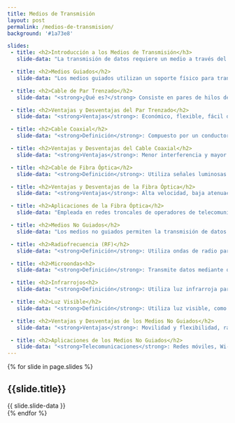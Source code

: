 ```yaml
---
title: Medios de Transmisión
layout: post
permalink: /medios-de-transmision/
background: '#1a73e8'

slides:
 - title: <h2>Introducción a los Medios de Transmisión</h3>
   slide-data: "La transmisión de datos requiere un medio a través del cual las señales viajen desde el transmisor al receptor. Los medios de transmisión pueden clasificarse en guiados (físicos) y no guiados (inalámbricos), cada uno con características específicas que los hacen adecuados para diferentes aplicaciones. En redes modernas, la elección del medio afecta la velocidad, distancia y confiabilidad de la conexión."

 - title: <h2>Medios Guiados</h2>
   slide-data: "Los medios guiados utilizan un soporte físico para transmitir señales y se dividen en tres tipos principales: cable de par trenzado, cable coaxial y fibra óptica. Son esenciales en redes de alta velocidad y baja interferencia, ofreciendo mayor seguridad y control en la transmisión de datos."

 - title: <h2>Cable de Par Trenzado</h2>
   slide-data: "<strong>¿Qué es?</strong> Consiste en pares de hilos de cobre trenzados para minimizar interferencias por diafonía. <strong>Tipos</strong>: UTP (sin apantallamiento) y STP (con apantallamiento para mayor protección). <strong>Aplicaciones</strong>: Muy utilizado en redes de área local (LAN), telefonía y conexiones Ethernet. <strong>Rango de Velocidades</strong>: Hasta 10 Gbps en distancias cortas para cables de alta categoría (Cat 6 o superiores)."

 - title: <h2>Ventajas y Desventajas del Par Trenzado</h2>
   slide-data: "<strong>Ventajas</strong>: Económico, flexible, fácil de instalar y ampliamente disponible. <strong>Desventajas</strong>: Susceptible a interferencias externas, especialmente en variantes sin apantallamiento (UTP), y limitado en distancia sin repetidores (100 metros en Ethernet estándar)."

 - title: <h2>Cable Coaxial</h2>
   slide-data: "<strong>Definición</strong>: Compuesto por un conductor central rodeado por un aislante, una malla metálica y una cubierta exterior. <strong>Rendimiento</strong>: Mayor capacidad de transmisión que el par trenzado en ciertas frecuencias y distancias. <strong>Aplicaciones</strong>: Redes de televisión por cable, Ethernet en antiguas redes LAN y algunas aplicaciones de banda ancha."

 - title: <h2>Ventajas y Desventajas del Cable Coaxial</h2>
   slide-data: "<strong>Ventajas</strong>: Menor interferencia y mayor estabilidad en distancias cortas a medias; adecuado para ambientes con alto ruido electromagnético. <strong>Desventajas</strong>: Coste mayor y dificultad de instalación en comparación con el par trenzado, y un ancho de banda inferior a la fibra óptica."

 - title: <h2>Cable de Fibra Óptica</h2>
   slide-data: "<strong>Definición</strong>: Utiliza señales luminosas para transmitir datos a través de un núcleo de vidrio o plástico, evitando pérdida de señal a lo largo de largas distancias. <strong>Modos de Propagación</strong>: Multimodo (para distancias cortas y redes internas) y monomodo (para enlaces de larga distancia y alta velocidad). <strong>Rango de Velocidades</strong>: Hasta 100 Gbps y superiores en enlaces de fibra óptica."

 - title: <h2>Ventajas y Desventajas de la Fibra Óptica</h2>
   slide-data: "<strong>Ventajas</strong>: Alta velocidad, baja atenuación y una mayor capacidad de transmisión que cualquier otro medio físico. Ideal para largas distancias sin pérdida de señal. <strong>Desventajas</strong>: Costo elevado de instalación y mantenimiento, y fragilidad del cable, que requiere manejo especializado."

 - title: <h2>Aplicaciones de la Fibra Óptica</h2>
   slide-data: "Empleada en redes troncales de operadores de telecomunicaciones, enlaces intercontinentales, conexiones de larga distancia y redes avanzadas como redes troncales de centros de datos. También es común en redes de acceso como FTTH (Fiber to the Home) y redes metropolitanas."

 - title: <h2>Medios No Guiados</h2>
   slide-data: "Los medios no guiados permiten la transmisión de datos sin un soporte físico. Utilizan el espectro electromagnético, permitiendo movilidad y alcance global. Son fundamentales en comunicaciones inalámbricas, como Wi-Fi, redes móviles y conexiones de satélite."

 - title: <h2>Radiofrecuencia (RF)</h2>
   slide-data: "<strong>Definición</strong>: Utiliza ondas de radio para transmitir datos en frecuencias que van desde los kHz hasta GHz. <strong>Rango</strong>: Muy amplio, utilizado en diversas aplicaciones de comunicación inalámbrica, desde ondas largas para radio AM hasta frecuencias de GHz para Wi-Fi. <strong>Aplicaciones</strong>: Telefonía móvil, comunicación por radio y redes Wi-Fi."

 - title: <h2>Microondas<h2>
   slide-data: "<strong>Definición</strong>: Transmite datos mediante ondas de microondas en frecuencias de 1 GHz a 300 GHz. <strong>Características</strong>: Requiere línea de vista y se usa en enlaces de alta capacidad y larga distancia. <strong>Aplicaciones</strong>: Telecomunicaciones de larga distancia, redes de televisión y conexiones satelitales."

 - title: <h2>Infrarrojos<h2>
   slide-data: "<strong>Definición</strong>: Utiliza luz infrarroja para transmitir datos a corta distancia. <strong>Limitaciones</strong>: Requiere línea de vista entre transmisor y receptor. <strong>Aplicaciones</strong>: Mandos a distancia, comunicación entre dispositivos cercanos y algunas redes de área personal (PAN)."

 - title: <h2>Luz Visible</h2>
   slide-data: "<strong>Definición</strong>: Utiliza luz visible, como láseres, para transmitir datos. Ofrece alta seguridad en entornos cerrados. <strong>Aplicaciones</strong>: Comunicaciones a corta distancia en espacios cerrados, sistemas de transmisión segura en bancos y laboratorios."

 - title: <h2>Ventajas y Desventajas de los Medios No Guiados</h2>
   slide-data: "<strong>Ventajas</strong>: Movilidad y flexibilidad, rápida instalación en zonas difíciles de cablear y acceso a grandes áreas. <strong>Desventajas</strong>: Susceptible a interferencias ambientales, menor seguridad y mayor posibilidad de interferencia en frecuencias compartidas."

 - title: <h2>Aplicaciones de los Medios No Guiados</h2>
   slide-data: "<strong>Telecomunicaciones</strong>: Redes móviles, Wi-Fi y servicios de transmisión satelital. <strong>Sistemas de Monitoreo</strong>: Cámaras de seguridad y redes de sensores IoT en edificios inteligentes. <strong>Comunicaciones Satelitales</strong>: Acceso a internet en áreas rurales, transmisión de televisión y datos a nivel global."
---
```


{% for slide in page.slides %}                 
<section data-background="{% if slide.image %}{{slide.image}}{% elsif slide.background %}{{slide.background}}{% else %}{{page.background}}{% endif %}">
        <h1>{{slide.title}}</h1>{{ slide.slide-data }}

</section>               
{% endfor %}
